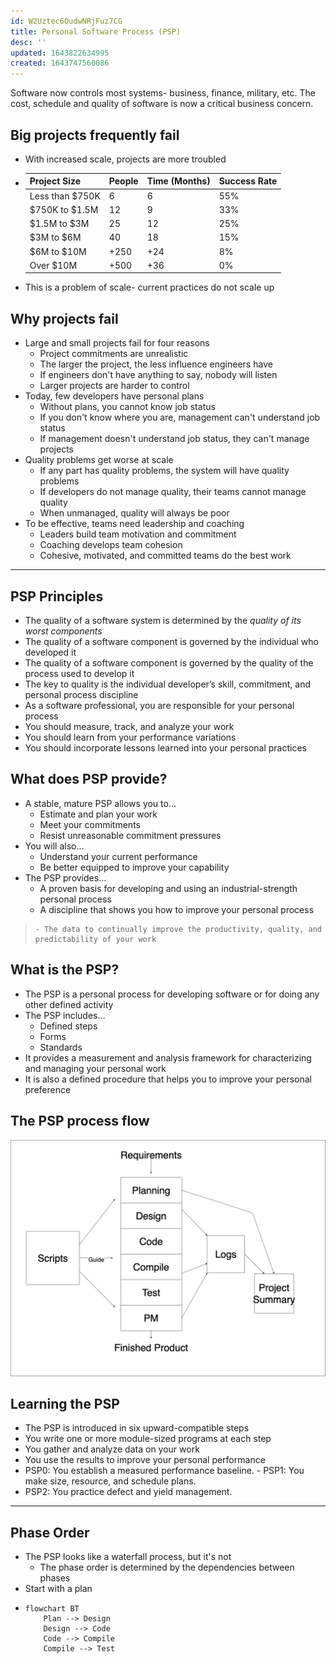 ```yaml
---
id: W2Uztec6OudwNRjFuz7CG
title: Personal Software Process (PSP)
desc: ''
updated: 1643822634995
created: 1643747560086
---
```


Software now controls most systems- business, finance, military, etc. The cost, schedule and quality of software is now a critical business concern.

## Big projects frequently fail
- With increased scale, projects are more troubled
- 
    | Project Size    | People | Time (Months) | Success Rate |
    | --------------- | ------ | ------------- | ------------ |
    | Less than $750K | 6      | 6             | 55%          |
    | $750K to $1.5M  | 12     | 9             | 33%          |
    | $1.5M to $3M    | 25     | 12            | 25%          |
    | $3M to $6M      | 40     | 18            | 15%          |
    | $6M to $10M     | +250   | +24           | 8%           |
    | Over $10M       | +500   | +36           | 0%           |
- This is a problem of scale- current practices do not scale up
## Why projects fail
- Large and small projects fail for four reasons
    - Project commitments are unrealistic
    - The larger the project, the less influence engineers have
    - If engineers don't have anything to say, nobody will listen
    - Larger projects are harder to control
- Today, few developers have personal plans
    - Without plans, you cannot know job status
    - If you don't know where you are, management can't understand job status
    - If management doesn't understand job status, they can't manage projects
- Quality problems get worse at scale
    - If any part has quality problems, the system will have quality problems
    - If developers do not manage quality, their teams cannot manage quality
    - When unmanaged, quality will always be poor
- To be effective, teams need leadership and coaching
    - Leaders build team motivation and commitment
    - Coaching develops team cohesion
    - Cohesive, motivated, and committed teams do the best work
---
## PSP Principles
- The quality of a software system is determined by the *quality of its worst components*
- The quality of a software component is governed by the individual who developed it
- The quality of a software component is governed by the quality of the process used to develop it
- The key to quality is the individual developer’s skill, commitment, and personal process discipline
- As a software professional, you are responsible for your personal process
- You should measure, track, and analyze your work
- You should learn from your performance variations
- You should incorporate lessons learned into your personal practices
## What does PSP provide?
- A stable, mature PSP allows you to...
    - Estimate and plan your work
    - Meet your commitments
    - Resist unreasonable commitment pressures
- You will also...
    - Understand your current performance
    - Be better equipped to improve your capability
- The PSP provides…
    - A proven basis for developing and using an industrial-strength personal process
    - A discipline that shows you how to improve your personal process
>     - The data to continually improve the productivity, quality, and predictability of your work
## What is the PSP?
- The PSP is a personal process for developing software or for doing any other defined activity
- The PSP includes...
    - Defined steps
    - Forms
    - Standards
- It provides a measurement and analysis framework for characterizing and managing your personal work
- It is also a defined procedure that helps you to improve your personal preference
## The PSP process flow
![](assets/images/psp-process-flow.drawio.png)
## Learning the PSP
- The PSP is introduced in six upward-compatible steps
- You write one or more module-sized programs at each step
- You gather and analyze data on your work
- You use the results to improve your personal performance
- PSP0: You establish a measured performance baseline. - PSP1: You make size, resource, and schedule plans.
- PSP2: You practice defect and yield management.
---
## Phase Order
- The PSP looks like a waterfall process, but it's not
    - The phase order is determined by the dependencies between phases
- Start with a plan
- 
    ```mermaid
    flowchart BT
        Plan --> Design
        Design --> Code
        Code --> Compile
        Compile --> Test
    ```
